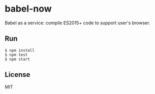 # babel-now

Babel as a service: compile ES2015+ code to support user's browser.

## Run

    $ npm install
    $ npm test
    $ npm start

## License

MIT
